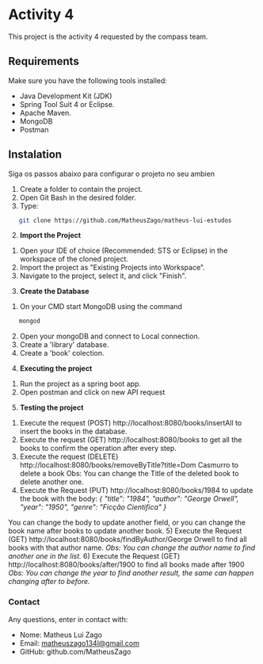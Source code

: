# Activity 4

This project is the activity 4 requested by the compass team. 

## Requirements
Make sure you have the following tools installed:
- Java Development Kit (JDK) 
- Spring Tool Suit 4 or Eclipse.
- Apache Maven.
- MongoDB
- Postman

## Instalation
Siga os passos abaixo para configurar o projeto no seu ambien
1) Create a folder to contain the project.
2) Open Git Bash in the desired folder.
3) Type:

```bash
   git clone https://github.com/MatheusZago/matheus-lui-estudos
 ```
 
2. **Import the Project**

1) Open your IDE of choice (Recommended: STS or Eclipse) in the workspace of the cloned project.
2) Import the project as "Existing Projects into Workspace".
3) Navigate to the project, select it, and click "Finish".

3. **Create the Database** 

1) On your CMD start MongoDB using the command 
```bash
   mongod
 ```
2) Open your mongoDB and connect to Local connection.
3) Create a 'library' database.
4) Create a 'book' colection.
 
4. **Executing the project**
1) Run the project as a spring boot app.
2) Open postman and click on new API request

5. **Testing the project**
1) Execute the request (POST) http://localhost:8080/books/insertAll to insert the books in the database.
2) Execute the request (GET) http://localhost:8080/books to get all the books to confirm the operation after every step.
3) Execute the request (DELETE) http://localhost:8080/books/removeByTitle?title=Dom Casmurro to delete a book
 Obs: You can change the Title of the deleted book to delete another one.
4) Execute the Request (PUT) http://localhost:8080/books/1984 to update the book with the body:
*{
        "title": "1984",
        "author": "George Orwell",
        "year": "1950",
        "genre": "Ficção Cientifica"
 }*

You can change the body to update another field, or you can change the book name after books to update another book.
5) Execute the Request (GET) http://localhost:8080/books/findByAuthor/George Orwell to find all books with that author name.
   *Obs: You can change the author name to find another one in the list.*
6) Execute the Request (GET) http://localhost:8080/books/after/1900 to find all books made after 1900 
   *Obs: You can change the year to find another result, the same can happen changing after to before.*

 

### Contact
Any questions, enter in contact with: 
* Nome: Matheus Lui Zago
* Email: matheuszago134l@gmail.com
* GitHub: github.com/MatheusZago
